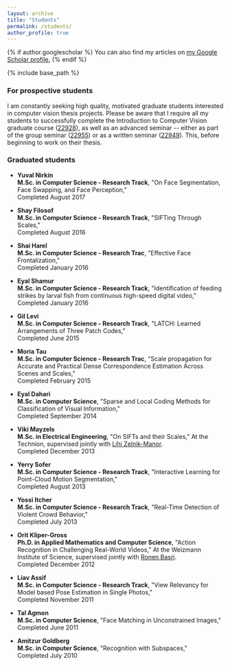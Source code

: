 ```yaml
---
layout: archive
title: "Students"
permalink: /students/
author_profile: true
---
```


{% if author.googlescholar %}
  You can also find my articles on <u><a href="{{author.googlescholar}}">my Google Scholar profile</a>.</u>
{% endif %}

{% include base_path %}

### For prospective students
I am constantly seeking high quality, motivated graduate students interested in computer vision thesis projects. Please be aware that I require all my students to successfully complete the Introduction to Computer Vision graduate course ([22928](https://www.openu.ac.il/courses/22928.htm "Computer Vision graduate course")), as well as an advanced seminar -- either as part of the group seminar ([22955](https://www.openu.ac.il/courses/22955.htm "Advanced group seminar")) or as a written seminar ([22949](https://www.openu.ac.il/courses/22949.htm "Advanced written seminar")). This, before beginning to work on their thesis.

### Graduated students
* **Yuval Nirkin**<br/>
**M.Sc. in Computer Science - Research Track**, "On Face Segmentation, Face Swapping, and Face Perception,"<br/>Completed August 2017

* **Shay Filosof**<br/>
**M.Sc. in Computer Science - Research Track**, "SIFTing Through Scales," <br/>Completed August 2016

* **Shai Harel**<br/>
**M.Sc. in Computer Science - Research Trac**, "Effective Face Frontalization," <br/>Completed January 2016

* **Eyal Shamur**<br/>
**M.Sc. in Computer Science - Research Track**, "Identification of feeding strikes by larval fish from continuous high-speed digital video," <br/>Completed January 2016

* **Gil Levi**<br/>
**M.Sc. in Computer Science - Research Track**, "LATCH: Learned Arrangements of Three Patch Codes," <br/>Completed June 2015

* **Moria Tau**<br/>
**M.Sc. in Computer Science - Research Trac**, "Scale propagation for Accurate and Practical Dense Correspondence Estimation Across Scenes and Scales," <br/>Completed February 2015

* **Eyal Dahari**<br/>
**M.Sc. in Computer Science**, "Sparse and Local Coding Methods for Classification of Visual Information," <br/>Completed September 2014

* **Viki Mayzels**<br/>
**M.Sc. in Electrical Engineering**, "On SIFTs and their Scales," At the Technion, supervised jointly with [Lihi Zelnik-Manor](http://lihi.eew.technion.ac.il/ "Lihi Zelnik-Manor").
<br/>Completed December 2013

* **Yerry Sofer**<br/>
**M.Sc. in Computer Science - Research Track**, "Interactive Learning for Point-Cloud Motion Segmentation," <br/>Completed August 2013

* **Yossi Itcher**<br/>
**M.Sc. in Computer Science - Research Track**, "Real-Time Detection of Violent Crowd Behavior," <br/>Completed July 2013

* **Orit Kliper-Gross**<br/>
**Ph.D. in Applied Mathematics and Computer Science**, "Action Recognition in Challenging Real-World Videos," 
At the Weizmann Institute of Science, supervised jointly with [Ronen Basri](http://www.weizmann.ac.il/math/ronen/ "Ronen Basri").
<br/>Completed December 2012 

* **Liav Assif**<br/>
**M.Sc. in Computer Science - Research Track**, "View Relevancy for Model based Pose Estimation in Single Photos," <br/>Completed November 2011

* **Tal Agmon**<br/>
**M.Sc. in Computer Science**, "Face Matching in Unconstrained Images," <br/>Completed June 2011

* **Amitzur Goldberg**<br/>
**M.Sc. in Computer Science**, "Recognition with Subspaces," <br/>Completed July 2010
